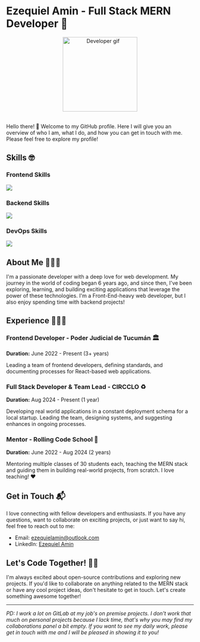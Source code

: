 # Ezequiel Amin - Full Stack MERN Developer 🚀

<div align="center">
<img src="https://media.giphy.com/media/2IudUHdI075HL02Pkk/giphy.gif" alt="Developer gif" height="200" />
</div>
<br>

Hello there! 👋 Welcome to my GitHub profile. Here I will give you an overview of who I am, what I do, and how you can get in touch with me. Please feel free to explore my profile! 

## Skills 🤓

### Frontend Skills
<p>
  <a href="https://skillicons.dev">
    <img src="https://skillicons.dev/icons?i=js,ts,html,css,next,vite,react,redux,materialui,tailwind,bootstrap,bun" />
  </a>
</p>

### Backend Skills
<p>
  <a href="https://skillicons.dev">
    <img src="https://skillicons.dev/icons?i=js,ts,express,nodejs,mongo,mysql,postgres,prisma,bun" />
  </a>
</p>

### DevOps Skills
<p>
  <a href="https://skillicons.dev">
    <img src="https://skillicons.dev/icons?i=docker,aws,github" />
  </a>
</p>

## About Me 🙋🏻‍♂️

I'm a passionate developer with a deep love for web development. My journey in the world of coding began 6 years ago, and since then, I've been exploring, learning, and building exciting applications that leverage the power of these technologies. I'm a Front-End-heavy web developer, but I also enjoy spending time with backend projects!

## Experience 👨🏼‍💻

### Frontend Developer - Poder Judicial de Tucumán 🏛️

**Duration:** June 2022 - Present (3+ years)

Leading a team of frontend developers, defining standards, and documenting processes for React-based web applications.

### Full Stack Developer & Team Lead - CIRCCLO ♻️

**Duration:** Aug 2024 - Present (1 year)

Developing real world applications in a constant deployment schema for a local startup. Leading the team, designing systems, and suggesting enhances in ongoing processes. 

### Mentor - Rolling Code School 🚀

**Duration:** June 2022 - Aug 2024 (2 years)

Mentoring multiple classes of 30 students each, teaching the MERN stack and guiding them in building real-world projects, from scratch. I love teaching! ❤️

## Get in Touch 📬

I love connecting with fellow developers and enthusiasts. If you have any questions, want to collaborate on exciting projects, or just want to say hi, feel free to reach out to me:

- Email: [ezequielamin@outlook.com](mailto:ezequielamin@outlook.com)
- LinkedIn: [Ezequiel Amin](https://www.linkedin.com/in/ezequielamin)

## Let's Code Together! 👨‍💻

I'm always excited about open-source contributions and exploring new projects. If you'd like to collaborate on anything related to the MERN stack or have any cool project ideas, don't hesitate to get in touch. Let's create something awesome together!

---

_PD: I work a lot on GitLab at my job's on premise projects. I don't work that much on personal projects because I lack time, that's why you may find my collaborations panel a bit empty. If you want to see my daily work, please get in touch with me and I will be pleased in showing it to you!_
